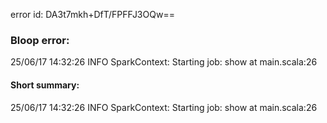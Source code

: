 error id: DA3t7mkh+DfT/FPFFJ3OQw==
### Bloop error:

25/06/17 14:32:26 INFO SparkContext: Starting job: show at main.scala:26
#### Short summary: 

25/06/17 14:32:26 INFO SparkContext: Starting job: show at main.scala:26